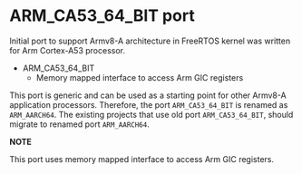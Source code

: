 # ARM_CA53_64_BIT port

Initial port to support Armv8-A architecture in FreeRTOS kernel was written for
Arm Cortex-A53 processor.

* ARM_CA53_64_BIT
    * Memory mapped interface to access Arm GIC registers

This port is generic and can be used as a starting point for other Armv8-A
application processors. Therefore, the port `ARM_CA53_64_BIT` is renamed as
`ARM_AARCH64`. The existing projects that use old port `ARM_CA53_64_BIT`,
should migrate to renamed port `ARM_AARCH64`.

**NOTE**

This port uses memory mapped interface to access Arm GIC registers.
